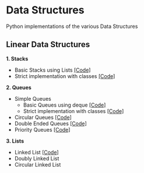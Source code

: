 # Data Structures
Python implementations of the various Data Structures 

## Linear Data Structures 

**1. Stacks**
  * Basic Stacks using Lists [[Code]](https://github.com/Gothamv/DataStructures/blob/master/Stacks/stacks.py)
  * Strict implementation with classes [[Code]](https://github.com/Gothamv/DataStructures/blob/master/Stacks/strictlyStacks.py)

**2. Queues**
  * Simple Queues
    * Basic Queues using deque [[Code]](https://github.com/Gothamv/DataStructures/blob/master/Queues/queues.py)
    * Strict implementation with classes [[Code]](https://github.com/Gothamv/DataStructures/blob/master/Queues/strictlyQueues.py)
  * Circular Queues [[Code]](https://github.com/Gothamv/DataStructures/blob/master/Queues/circularQueues.py)
  * Double Ended Queues [[Code]](https://github.com/Gothamv/DataStructures/blob/master/Queues/deque.py)
  * Priority Queues [[Code]](https://github.com/Gothamv/DataStructures/blob/master/Queues/priorityQ.py)
 
**3. Lists**
  * Linked List [[Code]](https://github.com/Gothamv/DataStructures/blob/master/Linked%20Lists/singlyLinkedList.py)
  * Doubly Linked List
  * Circular Linked List
